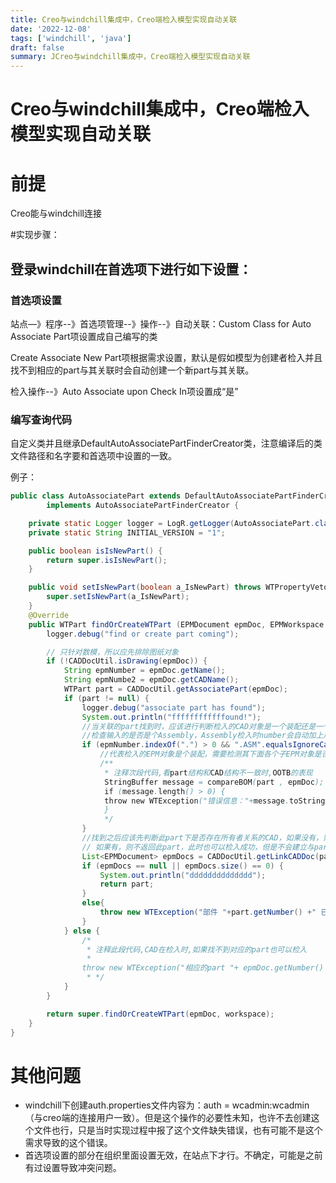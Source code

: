 ```yaml
---
title: Creo与windchill集成中，Creo端检入模型实现自动关联
date: '2022-12-08'
tags: ['windchill', 'java']
draft: false
summary: JCreo与windchill集成中，Creo端检入模型实现自动关联
---
```

# Creo与windchill集成中，Creo端检入模型实现自动关联

# 前提

Creo能与windchill连接

#实现步骤：

## 登录windchill在首选项下进行如下设置：

### 首选项设置

站点—》程序--》首选项管理--》操作--》自动关联：Custom Class for Auto Associate Part项设置成自己编写的类

Create Associate New Part项根据需求设置，默认是假如模型为创建者检入并且找不到相应的part与其关联时会自动创建一个新part与其关联。

检入操作--》Auto Associate upon Check In项设置成“是”

### 编写查询代码

自定义类并且继承DefaultAutoAssociatePartFinderCreator类，注意编译后的类文件路径和名字要和首选项中设置的一致。

例子：

```java
public class AutoAssociatePart extends DefaultAutoAssociatePartFinderCreator
        implements AutoAssociatePartFinderCreator {

    private static Logger logger = LogR.getLogger(AutoAssociatePart.class.getName());
    private static String INITIAL_VERSION = "1";

    public boolean isIsNewPart() {
        return super.isIsNewPart();
    }

    public void setIsNewPart(boolean a_IsNewPart) throws WTPropertyVetoException {
        super.setIsNewPart(a_IsNewPart);
    }
    @Override
    public WTPart findOrCreateWTPart (EPMDocument epmDoc, EPMWorkspace workspace) throws UniquenessException, WTPropertyVetoException, VersionControlException, WTException {
        logger.debug("find or create part coming");

        // 只针对数模，所以应先排除图纸对象
        if (!CADDocUtil.isDrawing(epmDoc)) {
            String epmNumber = epmDoc.getName();
            String epmNumbe2 = epmDoc.getCADName();
            WTPart part = CADDocUtil.getAssociatePart(epmDoc);
            if (part != null) {
                logger.debug("associate part has found");
                System.out.println("ffffffffffffound!");
                //当关联的part找到时，应该进行判断检入的CAD对象是一个装配还是一个CAD part
                //检查输入的是否是个Assembly，Assembly检入时number会自动加上后缀:.ASM
                if (epmNumber.indexOf(".") > 0 && ".ASM".equalsIgnoreCase(epmNumber.substring(epmNumber.lastIndexOf(".")))) {
                    //代表检入的EPM对象是个装配，需要检测其下面各个子EPM对象是否有对应的 part 对象,并且有相同的结构
                    /**
                     * 注释次段代码,看part结构和CAD结构不一致时,OOTB的表现
                     StringBuffer message = compareBOM(part , epmDoc);
                     if (message.length() > 0) {
                     throw new WTException("错误信息："+message.toString());
                     }
                     */
                }
                //找到之后应该先判断此part下是否存在所有者关系的CAD，如果没有，则返回此part，windchill会自动将返回的此part与检入的CAD对象关联
                // 如果有，则不返回此part，此时也可以检入成功，但是不会建立与part的关联
                List<EPMDocument> epmDocs = CADDocUtil.getLinkCADDoc(part);
                if (epmDocs == null || epmDocs.size() == 0) {
                    System.out.println("dddddddddddddd");
                    return part;
                }
                else{
                    throw new WTException("部件 "+part.getNumber() +" 已经存在关联！");
                }
            } else {
				/*
				 * 注释此段代码,CAD在检入时,如果找不到对应的part也可以检入
				 *
				throw new WTException("相应的part "+ epmDoc.getNumber() +",不存在! ");
				 * */
            }
        }

        return super.findOrCreateWTPart(epmDoc, workspace);
    }
}

```

# 其他问题

* windchill下创建auth.properties文件内容为：auth = wcadmin:wcadmin（与creo端的连接用户一致）。但是这个操作的必要性未知，也许不去创建这个文件也行，只是当时实现过程中报了这个文件缺失错误，也有可能不是这个需求导致的这个错误。
* 首选项设置的部分在组织里面设置无效，在站点下才行。不确定，可能是之前有过设置导致冲突问题。
